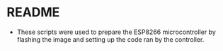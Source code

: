 # README #

* These scripts were used to prepare the ESP8266 microcontroller by flashing the image and setting up the code ran by the controller.
